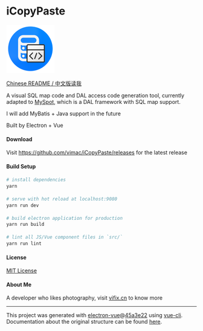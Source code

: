 # iCopyPaste

<img src="https://github.com/vimac/iCopyPaste/raw/master/build/icons/256x256.png" width="128" height="128" alt="Main Icon"/>

[Chinese README / 中文版读我](README.zh.md)

A visual SQL map code and DAL access code generation tool, currently adapted to [MySpot](https://github.com/vimac/myspot), which is a DAL framework with SQL map support.

I will add MyBatis + Java support in the future

Built by Electron + Vue

#### Download

Visit https://github.com/vimac/iCopyPaste/releases for the latest release

#### Build Setup

``` bash
# install dependencies
yarn

# serve with hot reload at localhost:9080
yarn run dev

# build electron application for production
yarn run build

# lint all JS/Vue component files in `src/`
yarn run lint

```

#### License

[MIT License](LICENSE)

#### About Me

A developer who likes photography, visit [vifix.cn](https://vifix.cn) to know more

---

This project was generated with [electron-vue](https://github.com/SimulatedGREG/electron-vue)@[45a3e22](https://github.com/SimulatedGREG/electron-vue/tree/45a3e224e7bb8fc71909021ccfdcfec0f461f634) using [vue-cli](https://github.com/vuejs/vue-cli). Documentation about the original structure can be found [here](https://simulatedgreg.gitbooks.io/electron-vue/content/index.html).
